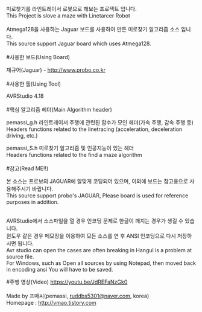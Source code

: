 미로찾기를 라인트레이서 로봇으로 해보는 프로젝트 입니다. <br>
This Project is slove a maze with Linetarcer Robot<br>
<br>
Atmega128을 사용하는 Jaguar 보드를 사용하여 만든 미로찾기 알고리즘 소스 입니다.<br>
This source support Jaguar board which uses Atmega128.
<br>
<br>
#사용한 보드(Using Board)

  재규어(Jaguar) - http://www.probo.co.kr
<br>
<br>
#사용한 툴(Using Tool)

  AVRStudio 4.18
<br>
<br>
#핵심 알고리즘 헤더(Main Algorithm header)

  pemassi_g.h
    라인트레이서 주행에 관련된 함수가 모인 헤더(가속 주행, 감속 주행 등)<br>
    Headers functions related to the linetracing (acceleration, deceleration driving, etc.)
    
  pemassi_S.h
    미로찾기 알고리즘 및 인공지능이 있는 헤더<br>
    Headers functions related to the find a maze algorithm
<br>
<br>
#참고(Read ME!!)

  본 소스는 프로보의 JAGUAR에 알맞게 코딩되어 있으며, 이외에 보드는 참고용으로 사용해주시기 바랍니다.<br>
  This source support probo's JAGUAR, Please board is used for reference purposes in addition.

  <br>
  AVRStudio에서 소스파일을 열 경우 인코딩 문제로 한글이 깨지는 경우가 생길 수 있습니다.<br>
  윈도우 같은 경우 메모장을 이용하여 모든 소스를 연 후 ANSI 인코딩으로 다시 저장하시면 됩니다.<br>
  Avr studio can open the cases are often breaking in Hangul is a problem at source file. <br>
  For Windows, such as Open all sources by using Notepad, then moved back in encoding ansi You will have to be saved.
  
#주행 영상(Video)
  https://youtu.be/JdREFaNzGk0
<br>
<br>
Made by 프매씨(pemassi, ruddbs5301@naver.com, korea)<br>
Homepage : http://vmao.tistory.com
